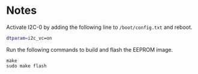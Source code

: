 # Notes

Activate I2C-0 by adding the following line to `/boot/config.txt` and reboot.

```sh
dtparam=i2c_vc=on
```

Run the following commands to build and flash the EEPROM image.

```
make
sudo make flash
```

